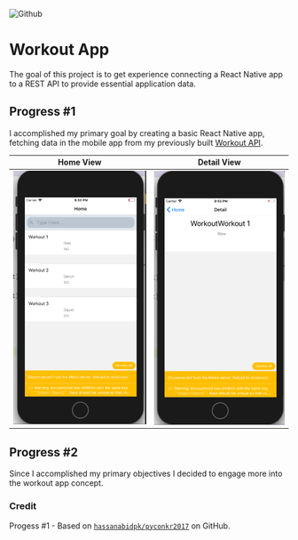 ![Github](https://img.shields.io/github/languages/top/campbellmarianna/workout-frontend.svg)
# Workout App
The goal of this project is to get experience connecting a React Native app to a REST API to provide essential application data.

## Progress #1
I accomplished my primary goal by creating a basic React Native app, fetching data in the mobile app from my previously built [Workout API](https://github.com/campbellmarianna/workout-backend).

| Home View | Detail View | 
| --- | --- |
| ![Demo Screenshot 1](./assests/listview.png) | ![Demo Screenshot 2](./assests/detailview.png) |

## Progress #2
Since I accomplished my primary objectives I decided to engage more into the workout app concept.

### Credit
Progess #1 - Based on [`hassanabidpk/pyconkr2017`](https://github.com/hassanabidpk/pyconkr2017) on GitHub.